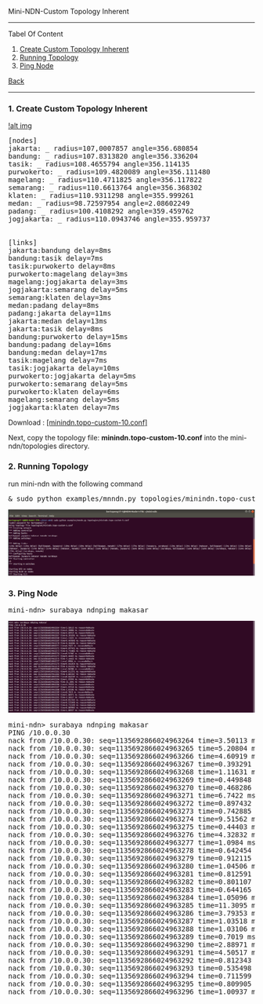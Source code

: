 
Mini-NDN-Custom Topology Inherent
***
Tabel Of Content

1. [Create Custom Topology Inherent](https://github.com/syaifulahdan/Mini-NDN-Work/blob/main/Assignment%203:NDN-CustomTopology/ndn-custom-topo-10.md#1-create-custom-topology) 
2. [Running Topology](https://github.com/syaifulahdan/Mini-NDN-Work/blob/main/Assignment%203:NDN-CustomTopology/ndn-custom-topo-5.md#2-running-topology)
3. [Ping Node](https://github.com/syaifulahdan/Mini-NDN-Work/blob/main/Assignment%203:NDN-CustomTopology/ndn-custom-topo-5.md#2-running-topology)

[Back](https://github.com/syaifulahdan/Mini-NDN-Work)

***

 
### <b>1. Create Custom Topology Inherent</b>   

[!alt img](https://github.com/syaifulahdan/Mini-NDN-Work/blob/main/Assignment%203:NDN-CustomTopology/CustomTopology-Image-Inherent/inherent-bb.jpg)

<pre>
[nodes]
jakarta: _ radius=107,0007857 angle=356.680854
bandung: _ radius=107.8313820 angle=356.336204
tasik: _ radius=108.4655794 angle=356.114135
purwokerto: _ radius=109.4820089 angle=356.111480
magelang: _ radius=110.4711825 angle=356.117822
semarang: _ radius=110.6613764 angle=356.368302
klaten: _ radius=110.9311298 angle=355.999261
medan: _ radius=98.72597954 angle=2.08602249
padang: _ radius=100.4108292 angle=359.459762
jogjakarta: _ radius=110.0943746 angle=355.959737


[links]
jakarta:bandung delay=8ms
bandung:tasik delay=7ms
tasik:purwokerto delay=8ms
purwokerto:magelang delay=3ms
magelang:jogjakarta delay=3ms
jogjakarta:semarang delay=5ms
semarang:klaten delay=3ms
medan:padang delay=8ms
padang:jakarta delay=11ms
jakarta:medan delay=13ms
jakarta:tasik delay=8ms
bandung:purwokerto delay=15ms
bandung:padang delay=16ms
bandung:medan delay=17ms
tasik:magelang delay=7ms
tasik:jogjakarta delay=10ms
purwokerto:jogjakarta delay=5ms
purwokerto:semarang delay=5ms
purwokerto:klaten delay=6ms
magelang:semarang delay=5ms
jogjakarta:klaten delay=7ms
</pre>

Download : [[minindn.topo-custom-10.conf]](https://github.com/syaifulahdan/Mini-NDN-Work/blob/main/Assignment%203:NDN-CustomTopology/minindn.topo-custom-10.conf)

Next, copy the topology file: **minindn.topo-custom-10.conf** into the mini-ndn/topologies directory.

### <b>2. Running Topology</b>   

run mini-ndn with the following command

<pre>
& sudo python examples/mnndn.py topologies/minindn.topo-custom-10.conf
</pre>
![[alt image]](https://github.com/syaifulahdan/Mini-NDN-Work/blob/main/Assignment%203:NDN-CustomTopology/CustomTopology-Image-5-Nodes/running-ct5nodes.png)

### <b>3. Ping Node</b>   
<pre>
mini-ndn> surabaya ndnping makasar
</pre>
![[alt image]](https://github.com/syaifulahdan/Mini-NDN-Work/blob/main/Assignment%203:NDN-CustomTopology/CustomTopology-Image-5-Nodes/ct5nodes-ping-surabaya-makasar.png)
<pre>
mini-ndn> surabaya ndnping makasar
PING /10.0.0.30
nack from /10.0.0.30: seq=1135692866024963264 time=3.50113 ms reason=NoRoute
nack from /10.0.0.30: seq=1135692866024963265 time=5.20804 ms reason=NoRoute
nack from /10.0.0.30: seq=1135692866024963266 time=4.60919 ms reason=NoRoute
nack from /10.0.0.30: seq=1135692866024963267 time=0.393291 ms reason=NoRoute
nack from /10.0.0.30: seq=1135692866024963268 time=1.11631 ms reason=NoRoute
nack from /10.0.0.30: seq=1135692866024963269 time=0.449848 ms reason=NoRoute
nack from /10.0.0.30: seq=1135692866024963270 time=0.468286 ms reason=NoRoute
nack from /10.0.0.30: seq=1135692866024963271 time=6.7422 ms reason=NoRoute
nack from /10.0.0.30: seq=1135692866024963272 time=0.897432 ms reason=NoRoute
nack from /10.0.0.30: seq=1135692866024963273 time=0.742885 ms reason=NoRoute
nack from /10.0.0.30: seq=1135692866024963274 time=9.51562 ms reason=NoRoute
nack from /10.0.0.30: seq=1135692866024963275 time=0.44403 ms reason=NoRoute
nack from /10.0.0.30: seq=1135692866024963276 time=4.32832 ms reason=NoRoute
nack from /10.0.0.30: seq=1135692866024963277 time=1.0984 ms reason=NoRoute
nack from /10.0.0.30: seq=1135692866024963278 time=0.642454 ms reason=NoRoute
nack from /10.0.0.30: seq=1135692866024963279 time=0.912115 ms reason=NoRoute
nack from /10.0.0.30: seq=1135692866024963280 time=1.04506 ms reason=NoRoute
nack from /10.0.0.30: seq=1135692866024963281 time=0.812591 ms reason=NoRoute
nack from /10.0.0.30: seq=1135692866024963282 time=0.801107 ms reason=NoRoute
nack from /10.0.0.30: seq=1135692866024963283 time=0.644165 ms reason=NoRoute
nack from /10.0.0.30: seq=1135692866024963284 time=1.05096 ms reason=NoRoute
nack from /10.0.0.30: seq=1135692866024963285 time=11.3095 ms reason=NoRoute
nack from /10.0.0.30: seq=1135692866024963286 time=3.79353 ms reason=NoRoute
nack from /10.0.0.30: seq=1135692866024963287 time=1.03518 ms reason=NoRoute
nack from /10.0.0.30: seq=1135692866024963288 time=1.03106 ms reason=NoRoute
nack from /10.0.0.30: seq=1135692866024963289 time=0.7019 ms reason=NoRoute
nack from /10.0.0.30: seq=1135692866024963290 time=2.88971 ms reason=NoRoute
nack from /10.0.0.30: seq=1135692866024963291 time=4.50517 ms reason=NoRoute
nack from /10.0.0.30: seq=1135692866024963292 time=0.812343 ms reason=NoRoute
nack from /10.0.0.30: seq=1135692866024963293 time=0.535498 ms reason=NoRoute
nack from /10.0.0.30: seq=1135692866024963294 time=0.711599 ms reason=NoRoute
nack from /10.0.0.30: seq=1135692866024963295 time=0.809905 ms reason=NoRoute
nack from /10.0.0.30: seq=1135692866024963296 time=1.00937 ms reason=NoRoute
</pre>
